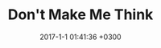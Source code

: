 ---
layout: book-note
title:  "Don't Make Me Think"
date:   2017-1-1 01:41:36 +0300
categories: book-notes
image: https://images-na.ssl-images-amazon.com/images/I/51pnouuPO5L._SX387_BO1,204,203,200_.jpg
rating: 5
bookCategory: User Experience, Usability, Web Design
bookLink: https://www.amazon.com/Dont-Make-Think-Revisited-Usability/dp/0321965515
status: finished
---